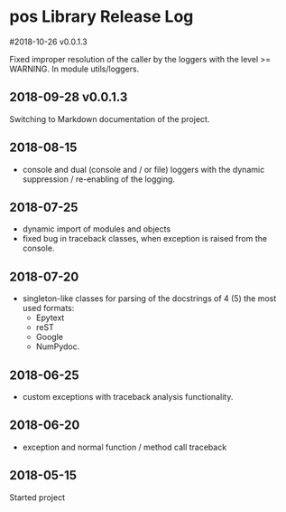 # pos Library Release Log

#2018-10-26 v0.0.1.3

Fixed improper resolution of the caller by the loggers with the level >= WARNING. In module utils/loggers.

## 2018-09-28 v0.0.1.3

Switching to Markdown documentation of the project.

## 2018-08-15

* console and dual (console and / or file) loggers with the dynamic suppression / re-enabling of the logging. 

## 2018-07-25

* dynamic import of modules and objects
* fixed bug in traceback classes, when exception is raised from the console.

## 2018-07-20

* singleton-like classes for parsing of the docstrings of 4 (5) the most used formats:
  - Epytext
  - reST
  - Google
  - NumPydoc.

## 2018-06-25

* custom exceptions with traceback analysis functionality.

## 2018-06-20

* exception and normal function / method call traceback

## 2018-05-15

Started project